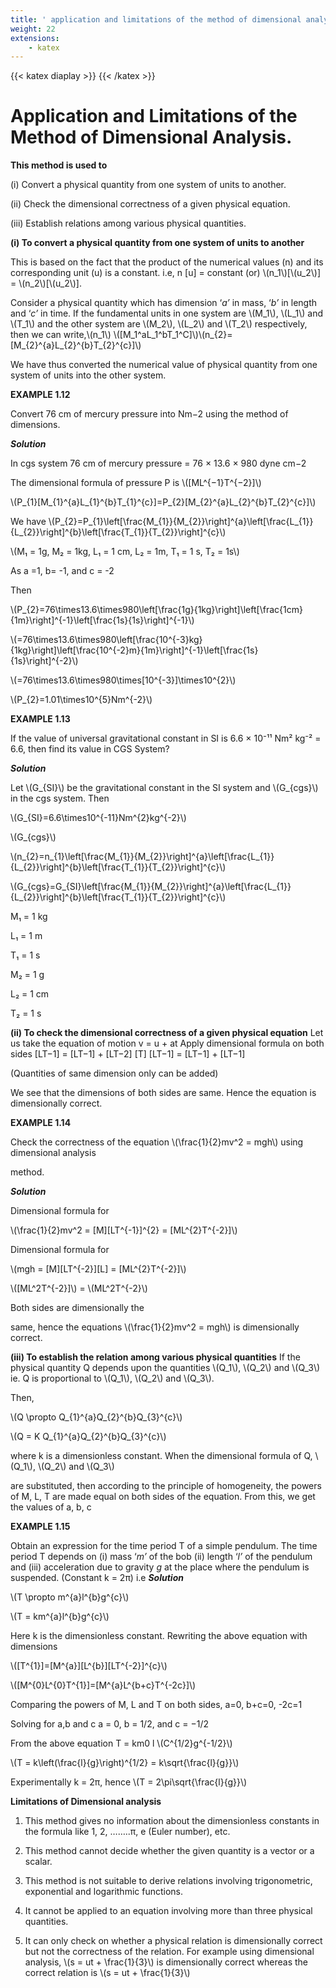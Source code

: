 ```yaml
---
title: ' application and limitations of the method of dimensional analysis.'
weight: 22
extensions:
    - katex
---
```

{{< katex diaplay >}}  {{< /katex >}}

# Application and Limitations of the Method of Dimensional Analysis.


**This method is used to** 

(i) Convert a physical quantity from one system of units to another. 

(ii) Check the dimensional correctness of a given physical equation.

(iii) Establish relations among various physical quantities.

**(i) To convert a physical quantity from one system of units to another**

This is based on the fact that the product of the numerical values (n) and its corresponding unit (u) is a constant. i.e, n [u] = constant (or) \\(n_1\\)[\\(u_2\\)] = \\(n_2\\)[\\(u_2\\)].

Consider a physical quantity which has dimension ‘_a’_ in mass, ‘_b’_ in length and ‘_c’_ in time. If the fundamental units in one system are \\(M_1\\), \\(L_1\\) and \\(T_1\\) and the other system are \\(M_2\\), \\(L_2\\) and \\(T_2\\) respectively, then we can write,\\(n_1\\)  \\([M_1^aL_1^bT_1^C]\\)\\(n_{2}=[M_{2}^{a}L_{2}^{b}T_{2}^{c}]\\)

We have thus converted the numerical value of physical quantity from one system of units into the other system.

**EXAMPLE 1.12**

Convert 76 cm of mercury pressure into Nm−2 using the method of dimensions.

**_Solution_**

In cgs system 76 cm of mercury pressure = 76 × 13.6 × 980 dyne cm−2

The dimensional formula of pressure P is \\([ML^{−1}T^{−2}\]\\)

\\(P_{1}[M_{1}^{a}L_{1}^{b}T_{1}^{c}]=P_{2}[M_{2}^{a}L_{2}^{b}T_{2}^{c}]\\)

We have \\(P_{2}=P_{1}\left[\frac{M_{1}}{M_{2}}\right]^{a}\left[\frac{L_{1}}{L_{2}}\right]^{b}\left[\frac{T_{1}}{T_{2}}\right]^{c}\\)

\\(M₁ = 1g, M₂ = 1kg,
L₁ = 1 cm, L₂ = 1m,
T₁ = 1 s, T₂ = 1s\\)

As a =1, b= -1, and c = -2

Then

\\(P_{2}=76\times13.6\times980\left[\frac{1g}{1kg}\right]\left[\frac{1cm}{1m}\right]^{-1}\left[\frac{1s}{1s}\right]^{-1}\\)

\\(=76\times13.6\times980\left[\frac{10^{-3}kg}{1kg}\right]\left[\frac{10^{-2}m}{1m}\right]^{-1}\left[\frac{1s}{1s}\right]^{-2}\\)

\\(=76\times13.6\times980\times[10^{-3}]\times10^{2}\\)

\\(P_{2}=1.01\times10^{5}Nm^{-2}\\)


**EXAMPLE 1.13**

If the value of universal gravitational constant in SI is 6.6 × 10⁻¹¹ Nm² kg⁻² = 6.6, then find its value in CGS System?

**_Solution_**

Let \\(G_{SI}\\) be the gravitational constant in the SI system and \\(G_{cgs}\\) in the cgs system. Then

\\(G_{SI}=6.6\times10^{-11}Nm^{2}kg^{-2}\\)

\\(G_{cgs}\\)

\\(n_{2}=n_{1}\left[\frac{M_{1}}{M_{2}}\right]^{a}\left[\frac{L_{1}}{L_{2}}\right]^{b}\left[\frac{T_{1}}{T_{2}}\right]^{c}\\)

\\(G_{cgs}=G_{SI}\left[\frac{M_{1}}{M_{2}}\right]^{a}\left[\frac{L_{1}}{L_{2}}\right]^{b}\left[\frac{T_{1}}{T_{2}}\right]^{c}\\)

M₁ = 1 kg

L₁ = 1 m

T₁ = 1 s

M₂ = 1 g

L₂ = 1 cm

T₂ = 1 s

**(ii) To check the dimensional correctness of a given physical equation** Let us take the equation of motion v = u + at Apply dimensional formula on both sides [LT−1] = [LT−1] + [LT−2] [T]  [LT−1] = [LT−1] + [LT−1]

(Quantities of same dimension only can be added)

We see that the dimensions of both sides are same. Hence the equation is dimensionally correct.

**EXAMPLE 1.14**

Check the correctness of the equation \\(\frac{1}{2}mv^2 = mgh\\) using dimensional analysis

method.

**_Solution_**

Dimensional formula for

\\(\frac{1}{2}mv^2 = [M][LT^{-1}]^{2} = [ML^{2}T^{-2}]\\)

Dimensional formula for

\\(mgh = [M][LT^{-2}][L] = [ML^{2}T^{-2}]\\)

\\([ML^2T^{-2}]\\) = \\(ML^2T^{-2}\\)

Both sides are dimensionally the

same, hence the equations \\(\frac{1}{2}mv^2 = mgh\\) is dimensionally correct.

**(iii) To establish the relation among various physical quantities** If the physical quantity Q depends upon the quantities \\(Q_1\\), \\(Q_2\\) and \\(Q_3\\) ie. Q is proportional to \\(Q_1\\), \\(Q_2\\) and \\(Q_3\\).

Then,

\\(Q \propto Q_{1}^{a}Q_{2}^{b}Q_{3}^{c}\\)

\\(Q = K Q_{1}^{a}Q_{2}^{b}Q_{3}^{c}\\)

where k is a dimensionless constant. When the dimensional formula of Q, \\(Q_1\\), \\(Q_2\\) and \\(Q_3\\)

are substituted, then according to the principle of homogeneity, the powers of M, L, T are made equal on both sides of the equation. From this, we get the values of a, b, c

**EXAMPLE 1.15**

Obtain an expression for the time period T of a simple pendulum. The time period T depends on (i) mass ‘_m’_ of the bob (ii) length ‘_l’_ of the pendulum and (iii) acceleration due to gravity _g_ at the place where the pendulum is suspended. (Constant k = 2π) i.e **_Solution_**

\\(T \propto m^{a}l^{b}g^{c}\\)

\\(T = km^{a}l^{b}g^{c}\\)  

Here k is the dimensionless constant. Rewriting the above equation with dimensions

\\([T^{1}]=[M^{a}][L^{b}][LT^{-2}]^{c}\\)

\\([M^{0}L^{0}T^{1}]=[M^{a}L^{b+c}T^{-2c}]\\)

Comparing the powers of M, L and T on both sides, a=0, b+c=0, -2c=1

Solving for a,b and c a = 0, b = 1/2, and c = −1/2

From the above equation T = km0 l \\(C^{1/2}g^{-1/2}\\)

\\(T = k\left(\frac{l}{g}\right)^{1/2} = k\sqrt{\frac{l}{g}}\\)

Experimentally k = 2π, hence \\(T = 2\pi\sqrt{\frac{l}{g}}\\)

**Limitations of Dimensional analysis**

1. This method gives no information about the dimensionless constants in the formula like 1, 2, ……..π, e (Euler number), etc.

2. This method cannot decide whether the given quantity is a vector or a scalar.

3. This method is not suitable to derive relations involving trigonometric, exponential and logarithmic functions.

4. It cannot be applied to an equation involving more than three physical quantities.

5. It can only check on whether a physical relation is dimensionally correct but not the correctness of the relation. For example using
dimensional analysis, \\(s = ut + \frac{1}{3}\\)
is dimensionally correct whereas the correct relation is \\(s = ut + \frac{1}{3}\\)